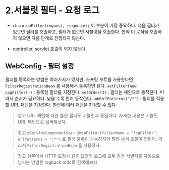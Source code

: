 # 2.서블릿 필터 - 요청 로그

- `chain.doFilter(request, response);`
이 부분이 가장 중요하다. 다음 필터가 있으면 필터를 호출하고, 필터가 없으면 서블릿을 호출한다. 
만약 이 로직을 호출하지 않으면 다음 단계로 진행되지 않는다.
* controller, servlet 호출이 되지 않는다.

## WebConfig - 필터 설정
필터를 등록하는 방법은 여러가지가 있지만, 스프링 부트를 사용한다면 `FilterRegistrationBean` 을
사용해서 등록하면 된다.
`setFilter(new LogFilter())` : 등록할 필터를 지정한다.
`setOrder(1)` : 필터는 체인으로 동작한다. 따라서 순서가 필요하다. 낮을 수록 먼저 동작한다.
`addUrlPatterns("/*")` : 필터를 적용할 URL 패턴을 지정한다. 한번에 여러 패턴을 지정할 수 있다

> 참고
> URL 패턴에 대한 룰은 필터도 서블릿과 동일하다. 자세한 내용은 서블릿 URL 패턴으로 검색해보자.

> 참고
> `@ServletComponentScan @WebFilter(filterName = "logFilter", urlPatterns = "/*")` 로
필터 등록이 가능하지만 필터 순서 조절이 안된다. 따라서 `FilterRegistrationBean` 을 사용하자.

> 참고
> 실무에서 HTTP 요청시 같은 요청의 로그에 모두 같은 식별자를 자동으로 남기는 방법은 logback mdc로 검색해보자